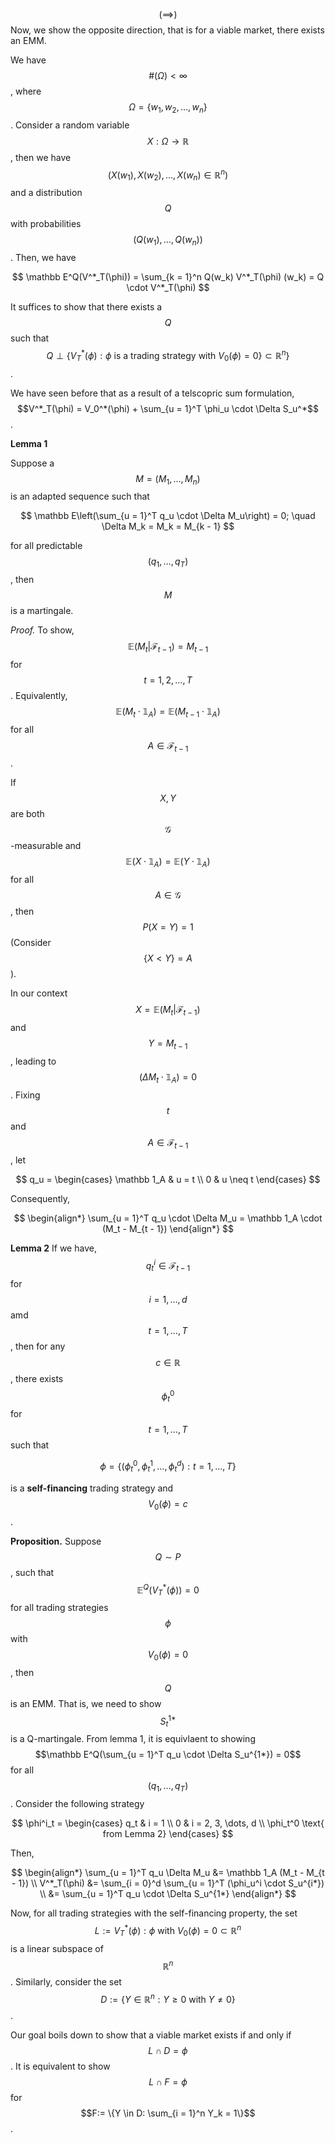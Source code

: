 $$(\implies)$$ Now, we show the opposite direction, that is for a viable market, there exists an EMM. 

We have $$\#(\Omega) < \infty$$, where $$\Omega = \{w_1, w_2, \dots, w_n\}$$. Consider a random variable $$X: \Omega \to \mathbb R$$, then we have $$(X(w_1), X(w_2), \dots, X(w_n) \in \mathbb R^n)$$ and a distribution $$Q$$ with probabilities $$(Q(w_1), \dots, Q(w_n))$$. Then, we have

$$
\mathbb E^Q(V^*_T(\phi)) = \sum_{k = 1}^n Q(w_k) V^*_T(\phi) (w_k) = Q \cdot V^*_T(\phi)
$$

It suffices to show that there exists a $$Q$$ such that $$Q \perp \{V_T^*(\phi): \phi \text{ is a trading strategy with } V_0(\phi) = 0\} \subset \mathbb R^n\}$$. 

We have seen before that as a result of a telscopric sum formulation, $$V^*_T(\phi) = V_0^*(\phi) + \sum_{u = 1}^T \phi_u \cdot \Delta S_u^*$$. 

**Lemma 1**

Suppose a $$M = (M_1, \dots, M_n)$$ is an adapted sequence such that 

$$
\mathbb E\left(\sum_{u = 1}^T q_u \cdot \Delta M_u\right) = 0; \quad \Delta M_k = M_k = M_{k - 1}
$$

for all predictable $$(q_1, \dots, q_T)$$, then $$M$$ is a martingale. 

*Proof.* To show, $$\mathbb E(M_t \vert \mathcal F_{t - 1}) = M_{t - 1}$$ for $$t = 1, 2, \dots, T$$. Equivalently, $$\mathbb E(M_t \cdot \mathbb 1_A) = \mathbb E(M_{t - 1} \cdot \mathbb 1_A)$$ for all $$A \in \mathcal F_{t - 1}$$. 

If $$X, Y$$ are both $$\mathcal G$$-measurable and $$\mathbb E(X \cdot \mathbb 1_A) = \mathbb E(Y \cdot \mathbb 1_A)$$ for all $$A \in \mathcal G$$, then $$P(X = Y) = 1$$ (Consider $$\{X < Y\} = A$$).

In our context $$X = \mathbb E(M_t \vert \mathcal F_{t - 1})$$ and $$Y = M_{t - 1}$$, leading to $$\mathbb (\Delta M_t \cdot \mathbb 1_A) = 0$$.  Fixing $$t$$ and $$A \in \mathcal F_{t - 1}$$, let

$$
q_u = \begin{cases}
    \mathbb 1_A & u = t \\
0 & u \neq t
\end{cases}
$$

Consequently,

$$
\begin{align*}
    \sum_{u = 1}^T q_u \cdot \Delta M_u = \mathbb 1_A \cdot (M_t - M_{t - 1})
\end{align*}
$$

**Lemma 2** If we have, $$q_t^i \in \mathcal F_{t - 1}$$ for $$i = 1, \dots, d$$ amd $$t = 1, \dots, T$$, then for any $$c \in \mathbb R$$,  there exists $$\phi^0_t$$ for $$t = 1, \dots, T$$ such that

$$
\phi = \{(\phi_t^0, \phi_t^1, \dots, \phi_t^d): t = 1, \dots, T\}
$$

is a **self-financing** trading strategy and $$V_0(\phi) = c$$.

**Proposition.** Suppose $$Q \sim P$$, such that $$\mathbb E^Q(V_T^*(\phi)) = 0$$ for all trading strategies $$\phi$$ with $$V_0(\phi) = 0$$, then $$Q$$ is an EMM. That is, we need to show $$S^{1*}_t$$ is a Q-martingale. From lemma 1, it is equivlaent to showing $$\mathbb E^Q(\sum_{u = 1}^T q_u \cdot \Delta S_u^{1*}) = 0$$ for all $$(q_1, \dots, q_T)$$. Consider the following strategy

$$
\phi^i_t = \begin{cases}
q_t & i = 1 \\
0 & i = 2, 3, \dots, d \\
\phi_t^0 \text{ from Lemma 2}
\end{cases}
$$

 Then, 

$$
\begin{align*}
\sum_{u = 1}^T q_u \Delta M_u &= \mathbb 1_A (M_t - M_{t - 1}) \\
V^*_T(\phi) &= \sum_{i = 0}^d \sum_{u = 1}^T (\phi_u^i \cdot S_u^{i*}) \\
&= \sum_{u = 1}^T q_u \cdot \Delta S_u^{1*}
\end{align*}
$$

Now, for all trading strategies with the self-financing property, the set $$L:= {V_T^*(\phi): \phi \text{ with } V_0(\phi) = 0} \subset \mathbb R^n$$ is a linear subspace of $$\mathbb R^n$$.  Similarly, consider the set $$D := \{Y \in \mathbb R^n : Y \geq 0 \text{ with } Y \neq 0\}$$. 

Our goal boils down to show that a viable market exists if and only if $$L \cap D = \phi$$. It is equivalent to show $$L \cap F = \phi$$ for $$F:= \{Y \in D: \sum_{i = 1}^n Y_k = 1\}$$. 
